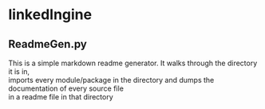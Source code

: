 
linkedIngine
============


ReadmeGen.py
------------

This is a simple markdown readme generator. It walks through the directory it is in,  
imports every module/package in the directory and dumps the documentation of every source file  
in a readme file in that directory  
